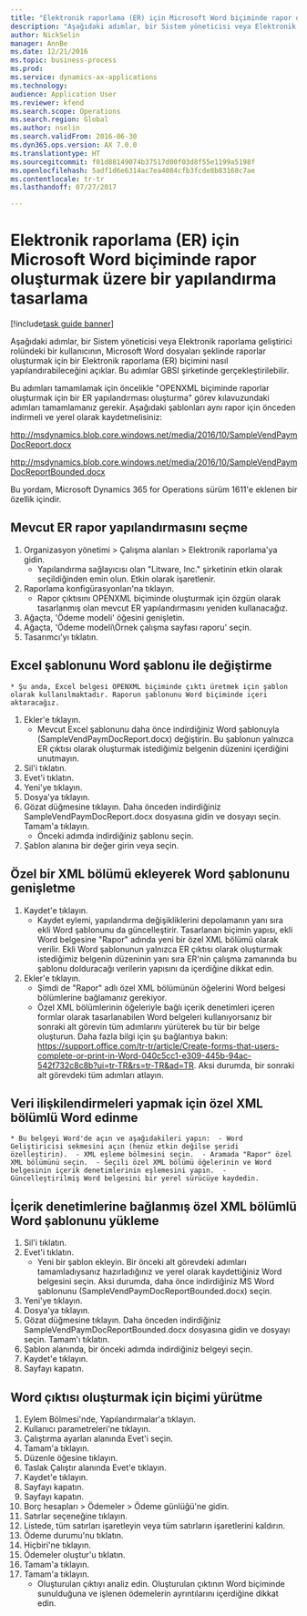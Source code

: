 ```yaml
--- 
title: "Elektronik raporlama (ER) için Microsoft Word biçiminde rapor oluşturmak üzere bir yapılandırma tasarlama"
description: "Aşağıdaki adımlar, bir Sistem yöneticisi veya Elektronik raporlama geliştirici rolündeki bir kullanıcının, Microsoft Word dosyaları şeklinde raporlar oluşturmak için bir Elektronik raporlama (ER) biçimini nasıl yapılandırabileceğini açıklar."
author: NickSelin
manager: AnnBe
ms.date: 12/21/2016
ms.topic: business-process
ms.prod: 
ms.service: dynamics-ax-applications
ms.technology: 
audience: Application User
ms.reviewer: kfend
ms.search.scope: Operations
ms.search.region: Global
ms.author: nselin
ms.search.validFrom: 2016-06-30
ms.dyn365.ops.version: AX 7.0.0
ms.translationtype: HT
ms.sourcegitcommit: f01d88149074b37517d00f03d8f55e1199a5198f
ms.openlocfilehash: 5adf1d6e6314ac7ea4084cfb3fcde8b83168c7ae
ms.contentlocale: tr-tr
ms.lasthandoff: 07/27/2017

---
```

# <a name="design-a-configuration-for-generating-reports-in-microsoft-word-format-for-electronic-reporting-er"></a>Elektronik raporlama (ER) için Microsoft Word biçiminde rapor oluşturmak üzere bir yapılandırma tasarlama

[!include[task guide banner](../../includes/task-guide-banner.md)]

Aşağıdaki adımlar, bir Sistem yöneticisi veya Elektronik raporlama geliştirici rolündeki bir kullanıcının, Microsoft Word dosyaları şeklinde raporlar oluşturmak için bir Elektronik raporlama (ER) biçimini nasıl yapılandırabileceğini açıklar. Bu adımlar GBSI şirketinde gerçekleştirilebilir.

Bu adımları tamamlamak için öncelikle "OPENXML biçiminde raporlar oluşturmak için bir ER yapılandırması oluşturma" görev kılavuzundaki adımları tamamlamanız gerekir. Aşağıdaki şablonları aynı rapor için önceden indirmeli ve yerel olarak kaydetmelisiniz:

http://msdynamics.blob.core.windows.net/media/2016/10/SampleVendPaymDocReport.docx

http://msdynamics.blob.core.windows.net/media/2016/10/SampleVendPaymDocReportBounded.docx

Bu yordam, Microsoft Dynamics 365 for Operations sürüm 1611'e eklenen bir özellik içindir.


## <a name="select-the-existing-er-report-configuration"></a>Mevcut ER rapor yapılandırmasını seçme
1. Organizasyon yönetimi > Çalışma alanları > Elektronik raporlama'ya gidin.
    * Yapılandırma sağlayıcısı olan "Litware, Inc." şirketinin etkin olarak seçildiğinden emin olun. Etkin olarak işaretlenir.  
2. Raporlama konfigürasyonları'na tıklayın.
    * Rapor çıktısını OPENXML biçiminde oluşturmak için özgün olarak tasarlanmış olan mevcut ER yapılandırmasını yeniden kullanacağız.  
3. Ağaçta, 'Ödeme modeli' öğesini genişletin.
4. Ağaçta, 'Ödeme modeli\Örnek çalışma sayfası raporu' seçin.
5. Tasarımcı'yı tıklatın.

## <a name="replace-the-excel-template-with-the-word-template"></a>Excel şablonunu Word şablonu ile değiştirme
    * Şu anda, Excel belgesi OPENXML biçiminde çıktı üretmek için şablon olarak kullanılmaktadır. Raporun şablonunu Word biçiminde içeri aktaracağız.  
1. Ekler'e tıklayın.
    * Mevcut Excel şablonunu daha önce indirdiğiniz Word şablonuyla (SampleVendPaymDocReport.docx) değiştirin. Bu şablonun yalnızca ER çıktısı olarak oluşturmak istediğimiz belgenin düzenini içerdiğini unutmayın.  
2. Sil'i tıklatın.
3. Evet'i tıklatın.
4. Yeni'ye tıklayın.
5. Dosya'ya tıklayın.
6. Gözat düğmesine tıklayın. Daha önceden indirdiğiniz SampleVendPaymDocReport.docx dosyasına gidin ve dosyayı seçin. Tamam'a tıklayın.
    * Önceki adımda indirdiğiniz şablonu seçin.  
7. Şablon alanına bir değer girin veya seçin.

## <a name="extend-the-word-template-by-adding-a-custom-xml-part"></a>Özel bir XML bölümü ekleyerek Word şablonunu genişletme
1. Kaydet'e tıklayın.
    * Kaydet eylemi, yapılandırma değişikliklerini depolamanın yanı sıra ekli Word şablonunu da güncelleştirir. Tasarlanan biçimin yapısı, ekli Word belgesine "Rapor" adında yeni bir özel XML bölümü olarak verilir. Ekli Word şablonunun yalnızca ER çıktısı olarak oluşturmak istediğimiz belgenin düzeninin yanı sıra ER'nin çalışma zamanında bu şablonu dolduracağı verilerin yapısını da içerdiğine dikkat edin.  
2. Ekler'e tıklayın.
    * Şimdi de "Rapor" adlı özel XML bölümünün öğelerini Word belgesi bölümlerine bağlamanız gerekiyor.  
    * Özel XML bölümlerinin öğeleriyle bağlı içerik denetimleri içeren formlar olarak tasarlanabilen Word belgeleri kullanıyorsanız bir sonraki alt görevin tüm adımlarını yürüterek bu tür bir belge oluşturun. Daha fazla bilgi için şu bağlantıya bakın: https://support.office.com/tr-tr/article/Create-forms-that-users-complete-or-print-in-Word-040c5cc1-e309-445b-94ac-542f732c8c8b?ui=tr-TR&rs=tr-TR&ad=TR. Aksi durumda, bir sonraki alt görevdeki tüm adımları atlayın.  

## <a name="get-word-with-custom-xml-part-to-do-data-bindings"></a>Veri ilişkilendirmeleri yapmak için özel XML bölümlü Word edinme
    * Bu belgeyi Word'de açın ve aşağıdakileri yapın:  - Word Geliştiricisi sekmesini açın (henüz etkin değilse şeridi özelleştirin).  - XML eşleme bölmesini seçin.  - Aramada "Rapor" özel XML bölümünü seçin.  - Seçili özel XML bölümü öğelerinin ve Word belgesinin içerik denetimlerinin eşlemesini yapın.  - Güncelleştirilmiş Word belgesini bir yerel sürücüye kaydedin.  

## <a name="upload-the-word-template-with-custom-xml-part-bounded-to-content-controls"></a>İçerik denetimlerine bağlanmış özel XML bölümlü Word şablonunu yükleme
1. Sil'i tıklatın.
2. Evet'i tıklatın.
    * Yeni bir şablon ekleyin. Bir önceki alt görevdeki adımları tamamladıysanız hazırladığınız ve yerel olarak kaydettiğiniz Word belgesini seçin. Aksi durumda, daha önce indirdiğiniz MS Word şablonunu (SampleVendPaymDocReportBounded.docx) seçin.  
3. Yeni'ye tıklayın.
4. Dosya'ya tıklayın.
5. Gözat düğmesine tıklayın. Daha önceden indirdiğiniz SampleVendPaymDocReportBounded.docx dosyasına gidin ve dosyayı seçin. Tamam'ı tıklatın.
6. Şablon alanında, bir önceki adımda indirdiğiniz belgeyi seçin.
7. Kaydet'e tıklayın.
8. Sayfayı kapatın.

## <a name="execute-the-format-to-create-word-output"></a>Word çıktısı oluşturmak için biçimi yürütme
1. Eylem Bölmesi'nde, Yapılandırmalar'a tıklayın.
2. Kullanıcı parametreleri'ne tıklayın.
3. Çalıştırma ayarları alanında Evet'i seçin.
4. Tamam'a tıklayın.
5. Düzenle öğesine tıklayın.
6. Taslak Çalıştır alanında Evet'e tıklayın.
7. Kaydet'e tıklayın.
8. Sayfayı kapatın.
9. Sayfayı kapatın.
10. Borç hesapları > Ödemeler > Ödeme günlüğü'ne gidin.
11. Satırlar seçeneğine tıklayın.
12. Listede, tüm satırları işaretleyin veya tüm satırların işaretlerini kaldırın.
13. Ödeme durumu'nu tıklatın.
14. Hiçbiri'ne tıklayın.
15. Ödemeler oluştur'u tıklatın.
16. Tamam'a tıklayın.
17. Tamam'a tıklayın.
    * Oluşturulan çıktıyı analiz edin. Oluşturulan çıktının Word biçiminde sunulduğuna ve işlenen ödemelerin ayrıntılarını içerdiğine dikkat edin.  


